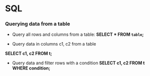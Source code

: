 # SQL

### Querying data from a table

- Query all rows and columns from a table: **SELECT * FROM `table`;**

- Query data in columns c1, c2 from a table

**SELECT c1, c2 FROM t;**


- Query data and filter rows with a condition  **SELECT c1, c2 FROM t
WHERE condition;**


